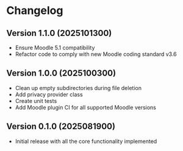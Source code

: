 # Changelog

## Version 1.1.0 (2025101300)

- Ensure Moodle 5.1 compatibility
- Refactor code to comply with new Moodle coding standard v3.6


## Version 1.0.0 (2025100300)

- Clean up empty subdirectories during file deletion
- Add privacy provider class
- Create unit tests
- Add Moodle plugin CI for all supported Moodle versions


## Version 0.1.0 (2025081900)

- Initial release with all the core functionality implemented
